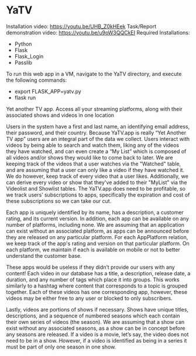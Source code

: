 # YaTV

Installation video: https://youtu.be/UHB_Z0kHEek
Task/Report demonstration video: https://youtu.be/u9oW3QQCkEI
Required Installations:
- Python
- Flask
- Flask_Login
- Passlib

To run this web app in a VM, navigate to the YaTV directory, and execute the following commands:
- export FLASK_APP=yatv.py
- flask run

Yet another TV app. Access all your streaming platforms, along with their associated shows and videos in one location

Users in the system have a first and last name, an identifying email address, their password, and their country. Because YaTV.app is really “Yet Another TV app” users are an integral part of the data we collect. Users interact with videos by being able to search and watch them, liking any of the videos they have watched, and can even create a “My List” which is composed of all videos and/or shows they would like to come back to later. We are keeping track of the videos that a user watches via the "Watched" table, and are assuming that a user can only like a video if they have watched it. We do however, keep track of every video that a user likes. Additionally, we can derive every video or show that they've added to their "MyList" via the Videolist and Showlist tables. The YaTV.app does need to be profitable, so we track users’ subscriptions to apps, specifically the expiration and cost of these subscriptions so we can take our cut. 

Each app is uniquely identified by its name, has a description, a customer rating, and its current version. In addition, each app can be available on any number of platforms, including none. We are assuming that an application can exist without an associated platform, as apps can be announced before they are released on any particular platform. For each AppPlatform relation, we keep track of the app's rating and version on that particular platform. On each platform, we maintain if each is available on mobile or not to better understand the customer base.

These apps would be useless if they didn’t provide our users with any content! Each video in our database has a title, a description, release date, a duration, and any number of tags which place it into groups. This works similarly to a hashtag where content that corresponds to a topic is grouped together. Each of these videos has one corresponding app, however, these videos may be either free to any user or blocked to only subscribers.

Lastly, videos are portions of shows if necessary. Shows have unique titles, descriptions, and a sequence of numbered seasons which each contain their own series of videos (the season). We are assuming that a show can exist without any associated seasons, as a show can be in concept before any seasons are released. If a video is a movie, let’s say, the video does not need to be in a show. However, if a video is identified as being in a series it must be part of only one season in one show. 
